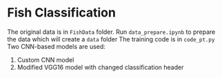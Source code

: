 # Fish Classification

The original data is in `FishData` folder. Run `data_prepare.ipynb` to prepare the data which will create a `data` folder
The training code is in `code_pt.py`
Two CNN-based models are used:

1. Custom CNN model
2. Modified VGG16 model with changed classification header